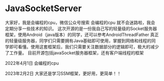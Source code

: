 # JavaSocketServer
大家好，我是会编程的cpu，微信公众号搜索 会编程的cpu 就不会迷路啦，我会定期分享一些技术的知识。
这次开源的是一份我自己写的轻量级的Socket服务器框架，使用Android（java版本）的同学，还可以参考AndroidThreadFather
真正的轻量级服务器，同学们只需要拥有Java基础即可使用，掌握到网络和线程的同学即可看懂。使用这套框架后，我们只需要关注数据部分的逻辑即可，极大的减少了工作量。
目前开源包括javaSocket服务器框架，还有客户端线程的框架

2022年4月1日 会编程的cpu

2023年2月2日 大家还是学习SSM框架，更好用，更简单！！
